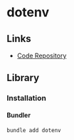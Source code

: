 # dotenv

## Links

- [Code Repository](https://github.com/bkeepers/dotenv)

## Library

### Installation

#### Bundler

```sh
bundle add dotenv
```
